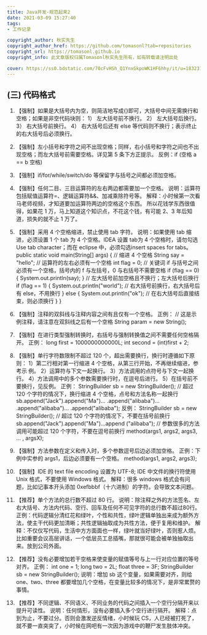 ```yaml
---
title: Java开发-规范起来2
date: 2021-03-09 15:27:40
tags:
- 工作记录

copyright_author: 秋实先生
copyright_author_href: https://github.com/tomasonl?tab=repositories
copyright_url: https://tomasonl.github.io
copyright_info: 此文章版权归属Tomasonl秋实先生所有，如有转载请注明出处

cover: https://ss0.bdstatic.com/70cFvHSh_Q1YnxGkpoWK1HF6hhy/it/u=1832317564,3433131942&fm=26&gp=0.jpg
---
```

## (三) 代码格式
1. 【强制】如果是大括号内为空，则简洁地写成{}即可，大括号中间无需换行和
空格；如果是非空代码块则：
1） 左大括号前不换行。
2） 左大括号后换行。
3） 右大括号前换行。
4） 右大括号后还有 else 等代码则不换行；表示终止的右大括号后必须换行。
2. 【强制】左小括号和字符之间不出现空格；同样，右小括号和字符之间也不出现空格；而左大括号前需要空格。详见第 5 条下方正提示。
反例：if (空格 a == b 空格)
3. 【强制】if/for/while/switch/do 等保留字与括号之间都必须加空格。
4. 【强制】任何二目、三目运算符的左右两边都需要加一个空格。
说明：运算符包括赋值运算符=、逻辑运算符&&、加减乘除符号等。
解释：小时候第一次看马老师视频，才知道要加运算符两边的空格这个东西。
所以花钱学东西很值得，如果花 1 万，马上知道这个知识点，不花这个钱，有可能 2、3 年后知道，损失的就不止 1 万了。
5. 【强制】采用 4 个空格缩进，禁止使用 tab 字符。
说明：如果使用 tab 缩进，必须设置 1 个 tab 为 4 个空格。IDEA 设置 tab为 4 个空格时，请勿勾选 Use tab character；而在 eclipse 中，必须勾选insert spaces for tabs。
    public static void main(String[] args) {
        // 缩进 4 个空格
        String say = "hello";
        // 运算符的左右必须有一个空格
        int flag = 0;
        // 关键词 if 与括号之间必须有一个空格，括号内的
        f 与左括号，0 与右括号不需要空格 if (flag == 0) {
        System.out.println(say);
        }
        // 左大括号前加空格且不换行；左大括号后换行
        if (flag == 1) {
        System.out.println("world");
        // 右大括号前换行，右大括号后有 else，不用换行
        } else {
        System.out.println("ok");
        // 在右大括号后直接结束，则必须换行
    }
}

6. 【强制】注释的双斜线与注释内容之间有且仅有一个空格。
正例：
// 这是示例注释，请注意在双斜线之后有一个空格
String param = new String();
7. 【强制】在进行类型强制转换时，右括号与强制转换值之间不需要任何空格隔开。
正例：
long first = 1000000000000L;
int second = (int)first + 2;
8. 【强制】单行字符数限制不超过 120 个，超出需要换行，换行时遵循如下原则：
1）第二行相对第一行缩进 4 个空格，从第三行开始，不再继续缩进，参考示
例。
2）运算符与下文一起换行。
3）方法调用的点符号与下文一起换行。
4）方法调用中的多个参数需要换行时，在逗号后进行。
5）在括号前不要换行，见反例。
正例：
StringBuilder sb = new StringBuilder();
// 超过 120 个字符的情况下，换行缩进 4 个空格，点号和方法名称一起换行
sb.append("Jack").append("Ma")...
.append("alibaba")...
.append("alibaba")...
.append("alibaba");
反例：
StringBuilder sb = new StringBuilder();
// 超过 120 个字符的情况下，不要在括号前换行
sb.append("Jack").append("Ma")...append
("alibaba");
// 参数很多的方法调用可能超过 120
个字符，不要在逗号前换行
method(args1, args2, args3, ...
, argsX);
9. 【强制】方法参数在定义和传入时，多个参数逗号后边必须加空格。
正例：下例中实参的 args1，后边必须要有一个空格。
method(args1, args2, args3);
10. 【强制】IDE 的 text file encoding 设置为 UTF-8; IDE 中文件的换行符使用Unix 格式，不要使用 Windows 格式。
解释：很多 windows 格式会有问题，比如记事本开头添加 0xefbbbf（十六进制）的字符。会导致文本问题。
11. 【推荐】单个方法的总行数不超过 80 行。
说明：除注释之外的方法签名、左右大括号、方法内代码、空行、回车及任何不可见字符的总行数不超过80行。
正例：代码逻辑分清红花和绿叶，个性和共性，绿叶逻辑单独出来成为额外方法，使主干代码更加清晰；共性逻辑抽取成为共性方法，便于复用和维护。
解释：不仅仅写代码，生活中方方面面也一样，绿叶就当好绿叶，否则惹人烦。比如重要会议高层讲话，一个低层员工总插嘴，那就很可能会被单独抽取出来。放到公司外面。
12. 【推荐】没有必要增加若干空格来使变量的赋值等号与上一行对应位置的等号对齐。
正例：
int one = 1;
long two = 2L;
float three = 3F;
StringBuilder sb = new StringBuilder();
说明：增加 sb 这个变量，如果需要对齐，则给 one、two、three 都要增加几个空格，在变量比较多的情况下，是非常累赘的事情。
13. 【推荐】不同逻辑、不同语义、不同业务的代码之间插入一个空行分隔开来以提升可读性。
说明：任何情形，没有必要插入多个空行进行隔开。
解释：点到为止，不要过分。否则会激发逆反情绪，小时候玩 CS，人已经被打死了，就不要一直突突了，小时候在网吧有一次因为游戏中的鞭尸发生肢体冲突。